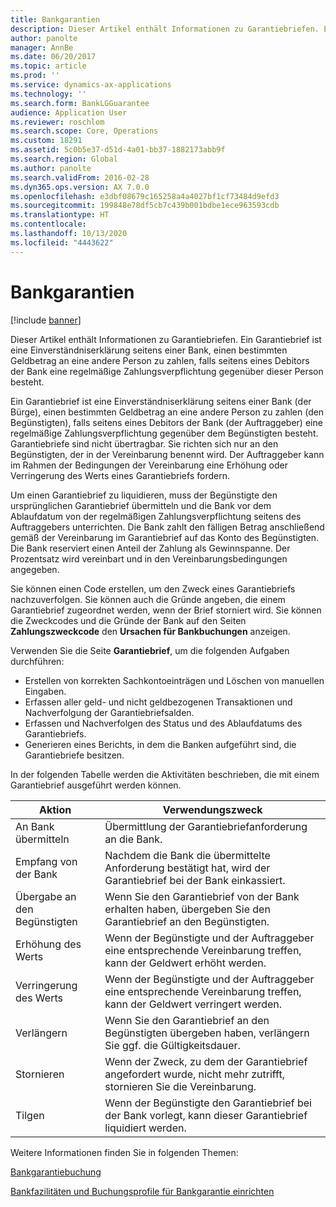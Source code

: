 ```yaml
---
title: Bankgarantien
description: Dieser Artikel enthält Informationen zu Garantiebriefen. Ein Garantiebrief ist eine Einverständniserklärung seitens einer Bank, einen bestimmten Geldbetrag an eine andere Person zu zahlen, falls seitens eines Debitors der Bank eine regelmäßige Zahlungsverpflichtung gegenüber dieser Person besteht.
author: panolte
manager: AnnBe
ms.date: 06/20/2017
ms.topic: article
ms.prod: ''
ms.service: dynamics-ax-applications
ms.technology: ''
ms.search.form: BankLGGuarantee
audience: Application User
ms.reviewer: roschlom
ms.search.scope: Core, Operations
ms.custom: 18291
ms.assetid: 5c0b5e37-d51d-4a01-bb37-1882173abb9f
ms.search.region: Global
ms.author: panolte
ms.search.validFrom: 2016-02-28
ms.dyn365.ops.version: AX 7.0.0
ms.openlocfilehash: e3dbf08679c165258a4a4027bf1cf73484d9efd3
ms.sourcegitcommit: 199848e78df5cb7c439b001bdbe1ece963593cdb
ms.translationtype: HT
ms.contentlocale: 
ms.lasthandoff: 10/13/2020
ms.locfileid: "4443622"
---
```

# <a name="letters-of-guarantee"></a>Bankgarantien

[!include [banner](../includes/banner.md)]

Dieser Artikel enthält Informationen zu Garantiebriefen. Ein Garantiebrief ist eine Einverständniserklärung seitens einer Bank, einen bestimmten Geldbetrag an eine andere Person zu zahlen, falls seitens eines Debitors der Bank eine regelmäßige Zahlungsverpflichtung gegenüber dieser Person besteht. 

Ein Garantiebrief ist eine Einverständniserklärung seitens einer Bank (der Bürge), einen bestimmten Geldbetrag an eine andere Person zu zahlen (den Begünstigten), falls seitens eines Debitors der Bank (der Auftraggeber) eine regelmäßige Zahlungsverpflichtung gegenüber dem Begünstigten besteht. Garantiebriefe sind nicht übertragbar. Sie richten sich nur an den Begünstigten, der in der Vereinbarung benennt wird. Der Auftraggeber kann im Rahmen der Bedingungen der Vereinbarung eine Erhöhung oder Verringerung des Werts eines Garantiebriefs fordern. 

Um einen Garantiebrief zu liquidieren, muss der Begünstigte den ursprünglichen Garantiebrief übermitteln und die Bank vor dem Ablaufdatum von der regelmäßigen Zahlungsverpflichtung seitens des Auftraggebers unterrichten. Die Bank zahlt den fälligen Betrag anschließend gemäß der Vereinbarung im Garantiebrief auf das Konto des Begünstigten. Die Bank reserviert einen Anteil der Zahlung als Gewinnspanne. Der Prozentsatz wird vereinbart und in den Vereinbarungsbedingungen angegeben. 

Sie können einen Code erstellen, um den Zweck eines Garantiebriefs nachzuverfolgen. Sie können auch die Gründe angeben, die einem Garantiebrief zugeordnet werden, wenn der Brief storniert wird. Sie können die Zweckcodes und die Gründe der Bank auf den Seiten **Zahlungszweckcode** den **Ursachen für Bankbuchungen** anzeigen. 

Verwenden Sie die Seite **Garantiebrief**, um die folgenden Aufgaben durchführen:

-   Erstellen von korrekten Sachkontoeinträgen und Löschen von manuellen Eingaben.
-   Erfassen aller geld- und nicht geldbezogenen Transaktionen und Nachverfolgung der Garantiebriefsalden.
-   Erfassen und Nachverfolgen des Status und des Ablaufdatums des Garantiebriefs.
-   Generieren eines Berichts, in dem die Banken aufgeführt sind, die Garantiebriefe besitzen.

In der folgenden Tabelle werden die Aktivitäten beschrieben, die mit einem Garantiebrief ausgeführt werden können.

| Aktion              | Verwendungszweck                                                                                                                   |
|---------------------|---------------------------------------------------------------------------------------------------------------------------|
| An Bank übermitteln      | Übermittlung der Garantiebriefanforderung an die Bank.                                                                       |
| Empfang von der Bank   | Nachdem die Bank die übermittelte Anforderung bestätigt hat, wird der Garantiebrief bei der Bank einkassiert.                            |
| Übergabe an den Begünstigten | Wenn Sie den Garantiebrief von der Bank erhalten haben, übergeben Sie den Garantiebrief an den Begünstigten.              |
| Erhöhung des Werts      | Wenn der Begünstigte und der Auftraggeber eine entsprechende Vereinbarung treffen, kann der Geldwert erhöht werden.                                                  |
| Verringerung des Werts      | Wenn der Begünstigte und der Auftraggeber eine entsprechende Vereinbarung treffen, kann der Geldwert verringert werden.                                                  |
| Verlängern              | Wenn Sie den Garantiebrief an den Begünstigten übergeben haben, verlängern Sie ggf. die Gültigkeitsdauer. |
| Stornieren              | Wenn der Zweck, zu dem der Garantiebrief angefordert wurde, nicht mehr zutrifft, stornieren Sie die Vereinbarung.                  |
| Tilgen           | Wenn der Begünstigte den Garantiebrief bei der Bank vorlegt, kann dieser Garantiebrief liquidiert werden.                      |


Weitere Informationen finden Sie in folgenden Themen:

[Bankgarantiebuchung](tasks/letter-guarantee-transaction.md)

[Bankfazilitäten und Buchungsprofile für Bankgarantie einrichten](tasks/set-up-bank-facilities-posting-profiles.md)


